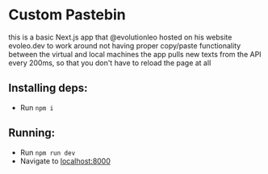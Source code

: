 # Custom Pastebin
this is a basic Next.js app that @evolutionleo hosted on his website evoleo.dev to work around not having proper copy/paste functionality between the virtual and local machines
the app pulls new texts from the API every 200ms, so that you don't have to reload the page at all

## Installing deps:
- Run `npm i`

## Running:
- Run `npm run dev`
- Navigate to [localhost:8000](http://localhost:8000)